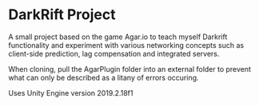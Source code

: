DarkRift Project
========================


A small project based on the game Agar.io to teach myself Darkrift functionality and experiment with various networking
 concepts such as client-side prediction, lag compensation and integrated servers.
 
When cloning, pull the AgarPlugin folder into an external folder to prevent what can only be described as a litany of errors occuring.

Uses Unity Engine version 2019.2.18f1